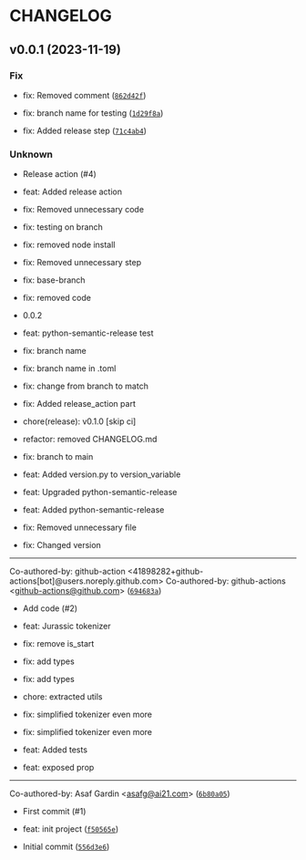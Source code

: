 # CHANGELOG



## v0.0.1 (2023-11-19)

### Fix

* fix: Removed comment ([`862d42f`](https://github.com/AI21Labs/jurassic-tokenization/commit/862d42f8482bc9869baef8474909089742c373f8))

* fix: branch name for testing ([`1d29f8a`](https://github.com/AI21Labs/jurassic-tokenization/commit/1d29f8a8d3401dcb682f6622aeb2d8881ede854b))

* fix: Added release step ([`71c4ab4`](https://github.com/AI21Labs/jurassic-tokenization/commit/71c4ab4557fefa4cbead5bbaa49eaf419550b320))

### Unknown

* Release action (#4)

* feat: Added release action

* fix: Removed unnecessary code

* fix: testing on branch

* fix: removed node install

* fix: Removed unnecessary step

* fix: base-branch

* fix: removed code

* 0.0.2

* feat: python-semantic-release test

* fix: branch name

* fix: branch name in .toml

* fix: change from branch to match

* fix: Added release_action part

* chore(release): v0.1.0 [skip ci]

* refactor: removed CHANGELOG.md

* fix: branch to main

* feat: Added version.py to version_variable

* feat: Upgraded python-semantic-release

* feat: Added python-semantic-release

* fix: Removed unnecessary file

* fix: Changed version

---------

Co-authored-by: github-action &lt;41898282+github-actions[bot]@users.noreply.github.com&gt;
Co-authored-by: github-actions &lt;github-actions@github.com&gt; ([`694683a`](https://github.com/AI21Labs/jurassic-tokenization/commit/694683ac39330944368a1e6ca3370857804bb960))

* Add code (#2)

* feat: Jurassic tokenizer

* fix: remove is_start

* fix: add types

* fix: add types

* chore: extracted utils

* fix: simplified tokenizer even more

* fix: simplified tokenizer even more

* feat: Added tests

* feat: exposed prop

---------

Co-authored-by: Asaf Gardin &lt;asafg@ai21.com&gt; ([`6b80a05`](https://github.com/AI21Labs/jurassic-tokenization/commit/6b80a05549267e44e59f8ae40a92e4de68df979c))

* First commit (#1)

* feat: init project ([`f50565e`](https://github.com/AI21Labs/jurassic-tokenization/commit/f50565eeb8d7259dec565f1292592d66b479f962))

* Initial commit ([`556d3e6`](https://github.com/AI21Labs/jurassic-tokenization/commit/556d3e64af018cf7269d9face370099900aec8eb))

